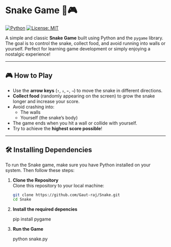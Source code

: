 # Snake Game 🐍🎮  

[![Python](https://img.shields.io/badge/Python-3.8%2B-blue)](https://www.python.org/)
[![License: MIT](https://img.shields.io/badge/License-MIT-yellow.svg)](https://opensource.org/licenses/MIT)

A simple and classic **Snake Game** built using Python and the `pygame` library. The goal is to control the snake, collect food, and avoid running into walls or yourself. Perfect for learning game development or simply enjoying a nostalgic experience!

---

## 🎮 How to Play  

- Use the **arrow keys** (`↑`, `↓`, `←`, `→`) to move the snake in different directions.  
- **Collect food** (randomly appearing on the screen) to grow the snake longer and increase your score.  
- Avoid crashing into:
  - The walls
  - Yourself (the snake’s body)  
- The game ends when you hit a wall or collide with yourself.  
- Try to achieve the **highest score possible**!  

---

## 🛠️ Installing Dependencies  

To run the Snake game, make sure you have Python installed on your system. Then follow these steps:

1. **Clone the Repository**  
   Clone this repository to your local machine:
   ```bash
   git clone https://github.com/Gaut-raj/Snake.git
   cd Snake
2. **Install the required depencies**

   pip install pygame
   
3. **Run the Game**
   
   python snake.py
